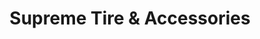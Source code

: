 ---
title: "Supreme Tire & Accessories"
url: /vancouver/supreme-tire-and-accessories/
shop: car repair
---